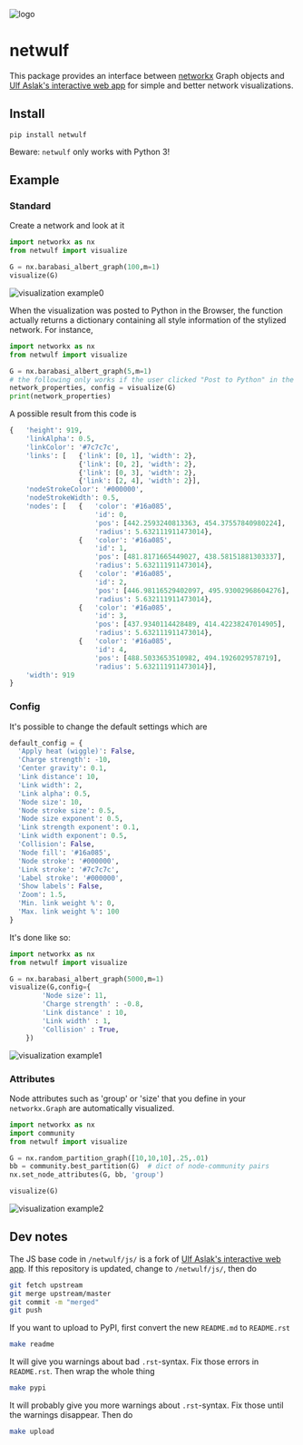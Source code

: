 ![logo](https://github.com/benmaier/netwulf/raw/master/img/logo_small.png)

# netwulf

This package provides an interface between 
[networkx](https://networkx.github.io/) 
Graph objects and
[Ulf Aslak's interactive web app](https://github.com/ulfaslak/network_styling_with_d3) 
for simple and better network visualizations.

## Install

    pip install netwulf

Beware: `netwulf` only works with Python 3!

## Example

### Standard

Create a network and look at it

```python
import networkx as nx
from netwulf import visualize

G = nx.barabasi_albert_graph(100,m=1)
visualize(G)
```

![visualization example0](https://github.com/benmaier/netwulf/raw/master/img/BA_1.png)

When the visualization was posted to Python in the Browser, the function actually returns
a dictionary containing all style information of the stylized network. For instance,

```python
import networkx as nx
from netwulf import visualize

G = nx.barabasi_albert_graph(5,m=1)
# the following only works if the user clicked "Post to Python" in the visualization.
network_properties, config = visualize(G)
print(network_properties)
```

A possible result from this code is

```python
{   'height': 919,
    'linkAlpha': 0.5,
    'linkColor': '#7c7c7c',
    'links': [   {'link': [0, 1], 'width': 2},
                 {'link': [0, 2], 'width': 2},
                 {'link': [0, 3], 'width': 2},
                 {'link': [2, 4], 'width': 2}],
    'nodeStrokeColor': '#000000',
    'nodeStrokeWidth': 0.5,
    'nodes': [   {   'color': '#16a085',
                     'id': 0,
                     'pos': [442.2593240813363, 454.37557840980224],
                     'radius': 5.632111911473014},
                 {   'color': '#16a085',
                     'id': 1,
                     'pos': [481.8171665449027, 438.58151881303337],
                     'radius': 5.632111911473014},
                 {   'color': '#16a085',
                     'id': 2,
                     'pos': [446.98116529402097, 495.93002968604276],
                     'radius': 5.632111911473014},
                 {   'color': '#16a085',
                     'id': 3,
                     'pos': [437.9340114428489, 414.42238247014905],
                     'radius': 5.632111911473014},
                 {   'color': '#16a085',
                     'id': 4,
                     'pos': [488.5033653510982, 494.1926029578719],
                     'radius': 5.632111911473014}],
    'width': 919
}
```


### Config

It's possible to change the default settings which are

```python
default_config = {
  'Apply heat (wiggle)': False,
  'Charge strength': -10,
  'Center gravity': 0.1,
  'Link distance': 10,
  'Link width': 2,
  'Link alpha': 0.5,
  'Node size': 10, 
  'Node stroke size': 0.5,
  'Node size exponent': 0.5,
  'Link strength exponent': 0.1,
  'Link width exponent': 0.5,
  'Collision': False,
  'Node fill': '#16a085',
  'Node stroke': '#000000',
  'Link stroke': '#7c7c7c',
  'Label stroke': '#000000',
  'Show labels': False,
  'Zoom': 1.5,
  'Min. link weight %': 0,
  'Max. link weight %': 100
}
```

It's done like so:

```python
import networkx as nx
from netwulf import visualize

G = nx.barabasi_albert_graph(5000,m=1)
visualize(G,config={
        'Node size': 11,
        'Charge strength' : -0.8,
        'Link distance' : 10,
        'Link width' : 1,
        'Collision' : True,
    })
```

![visualization example1](https://github.com/benmaier/netwulf/raw/master/img/BA_2.png)


### Attributes
Node attributes such as 'group' or 'size' that you define in your `networkx.Graph` are automatically visualized.

```Python
import networkx as nx
import community
from netwulf import visualize

G = nx.random_partition_graph([10,10,10],.25,.01)
bb = community.best_partition(G)  # dict of node-community pairs
nx.set_node_attributes(G, bb, 'group')

visualize(G)
```

![visualization example2](https://github.com/benmaier/netwulf/raw/master/img/attributes_1.png)

## Dev notes

The JS base code in `/netwulf/js/` is a fork of 
[Ulf Aslak's interactive web app](https://github.com/ulfaslak/network_styling_with_d3). If this repository
is updated, change to `/netwulf/js/`, then do

```bash
git fetch upstream
git merge upstream/master
git commit -m "merged"
git push
```

If you want to upload to PyPI, first convert the new `README.md` to `README.rst`

```bash
make readme
```

It will give you warnings about bad `.rst`-syntax. Fix those errors in `README.rst`.
Then wrap the whole thing 

```bash
make pypi
```

It will probably give you more warnings about `.rst`-syntax. Fix those until 
the warnings disappear. Then do

```bash
make upload
```

